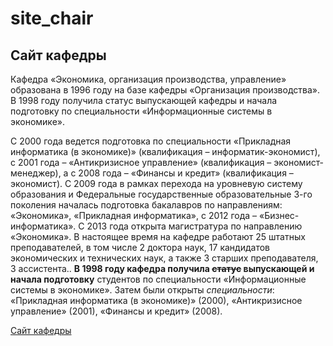 # site_chair
## Сайт кафедры 

Кафедра «Экономика, организация производства, управление» образована в 1996 году на базе кафедры «Организация производства». 
В 1998 году получила статус выпускающей кафедры и начала подготовку по специальности «Информационные системы в экономике».

С 2000 года ведется подготовка по специальности «Прикладная информатика (в экономике)» (квалификация – информатик-экономист), с 2001 года – «Антикризисное управление» (квалификация – экономист-менеджер), а с 2008 года – «Финансы и кредит» (квалификация – экономист). 
С 2009 года в рамках перехода на уровневую систему образования и Федеральные государственные образовательные 3-го поколения началась подготовка бакалавров по направлениям: «Экономика», «Прикладная информатика», с 2012 года – «Бизнес-информатика». 
С 2013 года открыта магистратура по направлению «Экономика». В настоящее время на кафедре работают 25 штатных преподавателей, в том числе 2
доктора наук, 17 кандидатов экономических и технических наук, а также 3 старших преподавателя, 3 ассистента.. 
**В 1998 году кафедра получила ~~статус~~ выпускающей и начала подготовку** студентов по специальности «Информационные системы в экономике». 
Затем были открыты _специальности_: «Прикладная информатика (в экономике)» (2000), «Антикризисное управление» (2001), «Финансы и кредит» (2008). 

[Сайт кафедры](denkorzh.heliohost.org)
